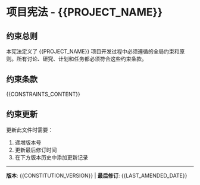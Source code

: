 # 项目宪法 - {{PROJECT_NAME}}

## 约束总则

本宪法定义了 {{PROJECT_NAME}} 项目开发过程中必须遵循的全局约束和原则。所有讨论、研究、计划和任务都必须符合这些约束条款。

## 约束条款
<!--
约束条款格式要求：
### 分类标题
- 约束项目1
- 约束项目2
- 约束项目3

示例：
### 技术约束
- 必须使用 TypeScript 进行开发
- API 设计必须遵循 RESTful 原则
-->

{{CONSTRAINTS_CONTENT}}

## 约束更新

更新此文件时需要：
1. 递增版本号
2. 更新最后修订时间
3. 在下方版本历史中添加更新记录

---
**版本**: {{CONSTITUTION_VERSION}} | **最后修订**: {{LAST_AMENDED_DATE}}

<!--
版本历史格式：v[版本号] - [日期]: [更新说明]

{{VERSION_HISTORY}}
-->